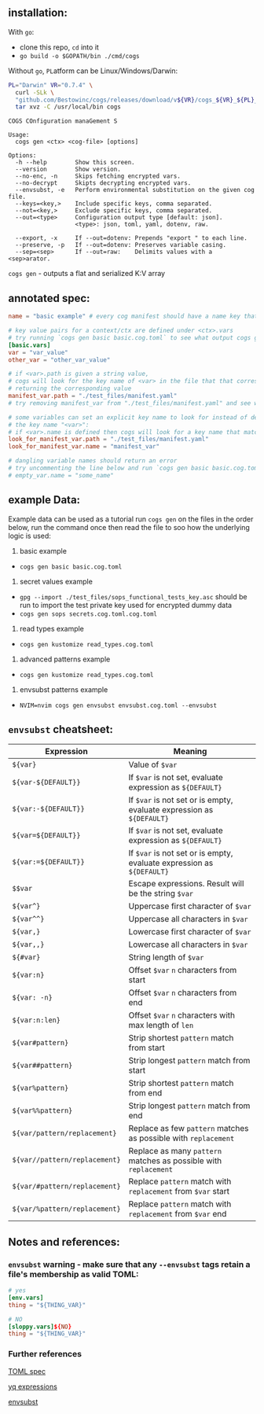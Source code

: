 ## installation: 

With `go`:
* clone this repo, `cd` into it
* `go build -o $GOPATH/bin ./cmd/cogs`

Without `go`, `PL`atform can be Linux/Windows/Darwin:
```sh
PL="Darwin" VR="0.7.4" \
  curl -SLk \ 
  "github.com/Bestowinc/cogs/releases/download/v${VR}/cogs_${VR}_${PL}_x86_64.tar.gz" | \
  tar xvz -C /usr/local/bin cogs
```


```
COGS COnfiguration manaGement S

Usage:
  cogs gen <ctx> <cog-file> [options]

Options:
  -h --help        Show this screen.
  --version        Show version.
  --no-enc, -n     Skips fetching encrypted vars.
  --no-decrypt	   Skipts decrypting encrypted vars.
  --envsubst, -e   Perform environmental substitution on the given cog file.
  --keys=<key,>    Include specific keys, comma separated.
  --not=<key,>     Exclude specific keys, comma separated.
  --out=<type>     Configuration output type [default: json].
                   <type>: json, toml, yaml, dotenv, raw.
  
  --export, -x     If --out=dotenv: Prepends "export " to each line.
  --preserve, -p   If --out=dotenv: Preserves variable casing.
  --sep=<sep>      If --out=raw:    Delimits values with a <sep>arator.
```


`cogs gen` - outputs a flat and serialized K:V array

## annotated spec:

```toml
name = "basic example" # every cog manifest should have a name key that corresponds to a string

# key value pairs for a context/ctx are defined under <ctx>.vars
# try running `cogs gen basic basic.cog.toml` to see what output cogs generates
[basic.vars]
var = "var_value"
other_var = "other_var_value"

# if <var>.path is given a string value,
# cogs will look for the key name of <var> in the file that that corresponds to the <var>.path key,
# returning the corresponding value
manifest_var.path = "./test_files/manifest.yaml"
# try removing manifest_var from "./test_files/manifest.yaml" and see what happens

# some variables can set an explicit key name to look for instead of defaulting to look for
# the key name "<var>":
# if <var>.name is defined then cogs will look for a key name that matches <var>.name
look_for_manifest_var.path = "./test_files/manifest.yaml"
look_for_manifest_var.name = "manifest_var"

# dangling variable names should return an error
# try uncommenting the line below and run `cogs gen basic basic.cog.toml`
# empty_var.name = "some_name"
```

## example Data:
Example data can be used as a tutorial run `cogs gen` on the files in the order below, run the command once then read the file to soo how the underlying logic is used:

1. basic example
  * `cogs gen basic basic.cog.toml`
1. secret values example
  * `gpg --import ./test_files/sops_functional_tests_key.asc` should be run to import the test private key used for encrypted dummy data
  * `cogs gen sops secrets.cog.toml.cog.toml`
1. read types example
  * `cogs gen kustomize read_types.cog.toml`
1. advanced patterns example
  * `cogs gen kustomize read_types.cog.toml`
1. envsubst patterns example
  * `NVIM=nvim cogs gen envsubst envsubst.cog.toml --envsubst`

## `envsubst` cheatsheet:


| __Expression__                | __Meaning__                                                     |
| -----------------             | --------------                                                  |
| `${var}`                      | Value of `$var`
| `${var-${DEFAULT}}`           | If `$var` is not set, evaluate expression as `${DEFAULT}`
| `${var:-${DEFAULT}}`          | If `$var` is not set or is empty, evaluate expression as `${DEFAULT}`
| `${var=${DEFAULT}}`           | If `$var` is not set, evaluate expression as `${DEFAULT}`
| `${var:=${DEFAULT}}`          | If `$var` is not set or is empty, evaluate expression as `${DEFAULT}`
| `$$var`                       | Escape expressions. Result will be the string `$var`
| `${var^}`                     | Uppercase first character of `$var`
| `${var^^}`                    | Uppercase all characters in `$var`
| `${var,}`                     | Lowercase first character of `$var`
| `${var,,}`                    | Lowercase all characters in `$var`
| `${#var}`                     | String length of `$var`
| `${var:n}`                    | Offset `$var` `n` characters from start
| `${var: -n}`                  | Offset `$var` `n` characters from end
| `${var:n:len}`                | Offset `$var` `n` characters with max length of `len`
| `${var#pattern}`              | Strip shortest `pattern` match from start
| `${var##pattern}`             | Strip longest `pattern` match from start
| `${var%pattern}`              | Strip shortest `pattern` match from end
| `${var%%pattern}`             | Strip longest `pattern` match from end
| `${var/pattern/replacement}`  | Replace as few `pattern` matches as possible with `replacement`
| `${var//pattern/replacement}` | Replace as many `pattern` matches as possible with `replacement`
| `${var/#pattern/replacement}` | Replace `pattern` match with `replacement` from `$var` start
| `${var/%pattern/replacement}` | Replace `pattern` match with `replacement` from `$var` end


## Notes and references:
### `envsubst` warning - make sure that any `--envsubst` tags retain a file's membership as valid TOML:
```toml
# yes
[env.vars]
thing = "${THING_VAR}"

# NO
[sloppy.vars]${NO}
thing = "${THING_VAR}"
```

### Further references

[TOML spec](https://toml.io/en/v1.0.0-rc.3#keyvalue-pair)

[yq expressions](https://mikefarah.gitbook.io/yq/)

[envsubst](https://www.gnu.org/software/bash/manual/html_node/Shell-Parameter-Expansion.html)
